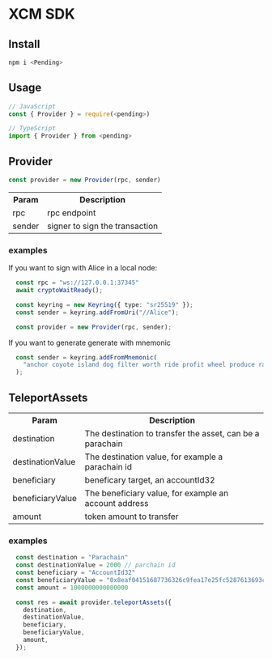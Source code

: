 XCM SDK
=================


## Install

```sh
npm i <Pending>
```

## Usage

```ts
// JavaScript
const { Provider } = require(<pending>)

// TypeScript
import { Provider } from <pending>
```

## Provider

```ts
const provider = new Provider(rpc, sender)
```

<table>
  <tr>
    <th>Param</th>
    <th>Description</th>
  </tr>
  <tr>
    <td>rpc</td>
    <td>rpc endpoint</td>
  </tr>
    <tr>
    <td>sender</td>
    <td>signer to sign the transaction</td>
  </tr>
</table>


### examples
If you want to sign with Alice in a local node:

```ts
  const rpc = "ws://127.0.0.1:37345"
  await cryptoWaitReady();

  const keyring = new Keyring({ type: "sr25519" });
  const sender = keyring.addFromUri("//Alice");

  const provider = new Provider(rpc, sender);

```

If you want to generate generate with mnemonic

```ts
  const sender = keyring.addFromMnemonic(
    "anchor coyote island dog filter worth ride profit wheel produce random photo"
  );
```

## TeleportAssets

<table>
  <tr>
    <th>Param</th>
    <th>Description</th>
  </tr>
  <tr>
    <td>destination</td>
    <td>The destination to transfer the asset, can be a parachain</td>
  </tr>
    <td>destinationValue</td>
    <td>The destination value, for example a parachain id</td>
  </tr>
  <tr>
    <td>beneficiary</td>
    <td>beneficary target, an accountId32</td>
  </tr>
  <tr>
    <td>beneficiaryValue</td>
    <td>The beneficiary value, for example an account address</td>
  </tr>
  <tr>
    <td>amount</td>
    <td>token amount to transfer</td>
  </tr>
</table>

### examples

```ts
  const destination = "Parachain"
  const destinationValue = 2000 // parchain id
  const beneficiary = "AccountId32"
  const beneficiaryValue = "0x8eaf04151687736326c9fea17e25fc5287613693c912909cb226aa4794f26a48" // account address
  const amount = 1000000000000000

  const res = await provider.teleportAssets({
    destination,
    destinationValue,
    beneficiary,
    beneficiaryValue,
    amount,
  });
```